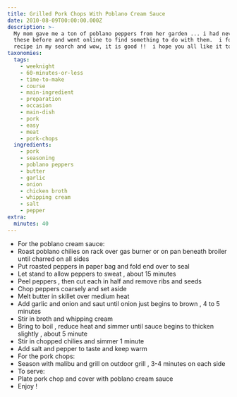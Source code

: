 ```yaml
---
title: Grilled Pork Chops With Poblano Cream Sauce
date: 2010-08-09T00:00:00.000Z
description: >-
  My mom gave me a ton of poblano peppers from her garden ... i had never used
  these before and went online to find something to do with them.  i found this
  recipe in my search and wow, it is good !!  i hope you all like it too !!
taxonomies:
  tags:
    - weeknight
    - 60-minutes-or-less
    - time-to-make
    - course
    - main-ingredient
    - preparation
    - occasion
    - main-dish
    - pork
    - easy
    - meat
    - pork-chops
  ingredients:
    - pork
    - seasoning
    - poblano peppers
    - butter
    - garlic
    - onion
    - chicken broth
    - whipping cream
    - salt
    - pepper
extra:
  minutes: 40
---
```

 - For the poblano cream sauce:
 - Roast poblano chilies on rack over gas burner or on pan beneath broiler until charred on all sides
 - Put roasted peppers in paper bag and fold end over to seal
 - Let stand to allow peppers to sweat , about 15 minutes
 - Peel peppers , then cut each in half and remove ribs and seeds
 - Chop peppers coarsely and set aside
 - Melt butter in skillet over medium heat
 - Add garlic and onion and saut until onion just begins to brown , 4 to 5 minutes
 - Stir in broth and whipping cream
 - Bring to boil , reduce heat and simmer until sauce begins to thicken slightly , about 5 minute
 - Stir in chopped chilies and simmer 1 minute
 - Add salt and pepper to taste and keep warm
 - For the pork chops:
 - Season with malibu and grill on outdoor grill , 3-4 minutes on each side
 - To serve:
 - Plate pork chop and cover with poblano cream sauce
 - Enjoy !
